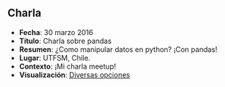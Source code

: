 ## Charla
* **Fecha**: 30 marzo 2016
* **Título**: Charla sobre pandas 
* **Resumen**: ¿Como manipular datos en python? ¡Con pandas!
* **Lugar**: UTFSM, Chile.
* **Contexto**: ¡Mi charla meetup!
* **Visualización**: [Diversas opciones](https://htmlpreview.github.io/?https://github.com/sebastiandres/talk_2016_03_python_meetup_pandas/blob/main/index.html)
